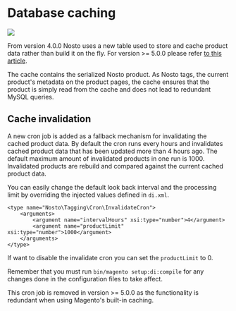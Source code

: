 # Database caching

![](https://img.shields.io/badge/nosto-4.0.0%20%3C%205.0.0-green)

From version 4.0.0 Nosto uses a new table used to store and cache product data rather than build it on the fly. For version &gt;= 5.0.0 please refer [to this article](built-in-caching.md).

The cache contains the serialized Nosto product. As Nosto tags, the current product's metadata on the product pages, the cache ensures that the product is simply read from the cache and does not lead to redundant MySQL queries.

## Cache invalidation

A new cron job is added as a fallback mechanism for invalidating the cached product data. By default the cron runs every hours and invalidates cached product data that has been updated more than 4 hours ago. The default maximum amount of invalidated products in one run is 1000. Invalidated products are rebuild and compared against the current cached product data.

You can easily change the default look back interval and the processing limit by overriding the injected values defined in `di.xml`.

```markup
<type name="Nosto\Tagging\Cron\InvalidateCron">
    <arguments>
        <argument name="intervalHours" xsi:type="number">4</argument>
        <argument name="productLimit" xsi:type="number">1000</argument>
    </arguments>
</type>
```

If want to disable the invalidate cron you can set the `productLimit` to 0.

Remember that you must run `bin/magento setup:di:compile` for any changes done in the configuration files to take affect.

This cron job is removed in version  &gt;= 5.0.0 as the functionality is redundant when using Magento's built-in caching. 

